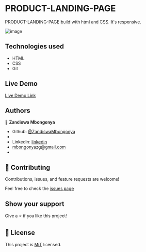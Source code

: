 # PRODUCT-LANDING-PAGE
 PRODUCT-LANDING-PAGE build with html and CSS. It's responsive.

![image]()

## Technologies used

- HTML
- CSS
- Git

## Live Demo

[Live Demo Link]()

## Authors

👤 **Zandiswa Mbongonya**

-   Github: [@ZandiswaMbongonya](https://github.com/ZandiswaMbongonya)
- 
-   Linkedin: [linkedin](https:)
-   <mbongonyazg@gmail.com>
-   

## 🤝 Contributing

Contributions, issues, and feature requests are welcome!

Feel free to check the [issues page]()

## Show your support

Give a ⭐️ if you like this project!

## 📝 License

This project is [MiT](https://opensource.org/licenses/MIT) licensed.
